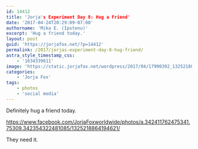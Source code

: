 ```yaml
---
id: 14412
title: 'Jorja's Experiment Day 8: Hug a Friend'
date: '2017-04-24T20:29:09-07:00'
authorname: 'Mika E. (Ipstenu)'
excerpt: 'Hug a friend today.'
layout: post
guid: 'https://jorjafox.net/?p=14412'
permalink: /2017/jorjas-experiment-day-8-hug-friend/
astra_style_timestamp_css:
    - '1634339611'
image: 'https://static.jorjafox.net/wordpress/2017/04/17990392_1325218864194621_6426114653525750608_o.jpg'
categories:
    - 'Jorja Fox'
tags:
    - photos
    - 'social media'
---
```


Definitely hug a friend today.

https://www.facebook.com/JorjaFoxworldwide/photos/a.342411762475341.75309.342354322481085/1325218864194621/

They need it.
